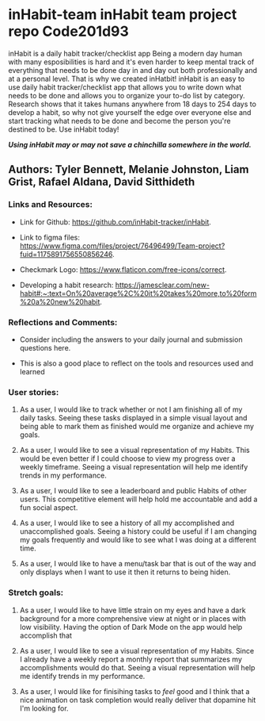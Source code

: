 # inHabit-team inHabit team project repo Code201d93

inHabit is a daily habit tracker/checklist app
Being a modern day human with many esposibilities is hard and it's even harder to keep mental track of everything that needs to be done day in and day out both professionally and at a personal level. That is why we created inHatbit! 
inHabit is an easy to use daily habit tracker/checklist app that allows you to write down what needs to be done and allows you to organize your to-do list by category. Research shows that it takes humans anywhere from 18 days to 254 days to develop a habit, so why not give yourself the edge over everyone else and start tracking what needs to be done and become the person you're destined to be. Use inHabit today!

***Using inHabit may or may not save a chinchilla somewhere in the world.***

## Authors: Tyler Bennett, Melanie Johnston, Liam Grist, Rafael Aldana, David Sitthideth

### Links and Resources:

- Link for Github: https://github.com/inHabit-tracker/inHabit.

- Link to figma files: https://www.figma.com/files/project/76496499/Team-project?fuid=1175891756550856246.

- Checkmark Logo: https://www.flaticon.com/free-icons/correct.

- Developing a habit research: https://jamesclear.com/new-habit#:~:text=On%20average%2C%20it%20takes%20more,to%20form%20a%20new%20habit.

### Reflections and Comments:

- Consider including the answers to your daily journal and submission questions here.

- This is also a good place to reflect on the tools and resources used and learned


### User stories:

1. As a user, I would like to track whether or not I am finishing all of my daily tasks. Seeing these tasks displayed in a simple visual layout and being able to mark them as finished would me organize and achieve my goals.

2. As a user, I would like to see a visual representation of my Habits. This would be even better if I could choose to view my progress over a weekly timeframe. Seeing a visual representation will help me identify trends in my performance.

3. As a user, I would like to see a leaderboard and public Habits of other users. This competitive element will help hold me accountable and add a fun social aspect.

4. As a user, I would like to see a history of all my accomplished and unaccomplished goals. Seeing a history could be useful if I am changing my goals frequently and would like to see what I was doing at a different time.

5. As a user, I would like to have a menu/task bar that is out of the way and only displays when I want to use it then it returns to being hiden.

### Stretch goals:

1. As a user, I would like to have little strain on my eyes and have a dark background for a more comprehensive view at night or in places with low visibility. Having the option of Dark Mode on the app would help accomplish that

2. As a user, I would like to see a visual representation of my Habits. Since I already have a weekly report a monthly report that summarizes my accomplishments would do that. Seeing a visual representation will help me identify trends in my performance.

3. As a user, I would like for finisihing tasks to *feel* good and I think that a nice animation on task completion would really deliver that dopamine hit I'm looking for.
